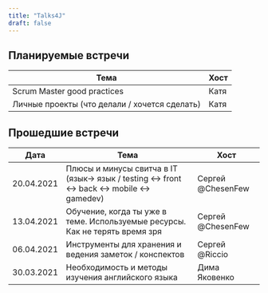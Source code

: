 ```yaml
---
title: "Talks4J"
draft: false
---
```


## Планируемые встречи

| Тема       | Хост |
|------------|---------|
| Scrum Master good practices | Катя |
| Личные проекты (что делали / хочется сделать) | Катя |

## Прошедшие встречи

| Дата       | Тема       | Хост |
|------------|------------|---------|
| 20.04.2021 | Плюсы и минусы свитча в IT (язык-> язык / testing <-> front <-> back <-> mobile <-> gamedev) | Сергей @ChesenFew |
| 13.04.2021 | Обучение, когда ты уже в теме. Используемые ресурсы. Как не терять время зря | Сергей @ChesenFew |
| 06.04.2021 | Инструменты для хранения и ведения заметок / конспектов | Сергей @Riccio |
| 30.03.2021 | Необходимость и методы изучения английского языка | Дима Яковенко |